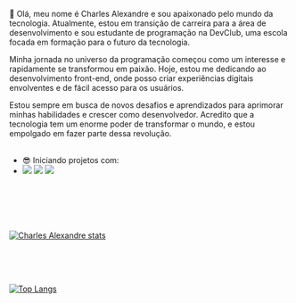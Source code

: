 👋 Olá, meu nome é Charles Alexandre e sou apaixonado pelo mundo da tecnologia. Atualmente, estou em transição de carreira para a área de desenvolvimento e sou estudante de programação na DevClub, uma escola focada em formação para o futuro da tecnologia.

Minha jornada no universo da programação começou como um interesse e rapidamente se transformou em paixão. Hoje, estou me dedicando ao desenvolvimento front-end, onde posso criar experiências digitais envolventes e de fácil acesso para os usuários.

Estou sempre em busca de novos desafios e aprendizados para aprimorar minhas habilidades e crescer como desenvolvedor. Acredito que a tecnologia tem um enorme poder de transformar o mundo, e estou empolgado em fazer parte dessa revolução.
 <br><br>
- 😎 Iniciando projetos com:
- <img src="https://img.shields.io/badge/HTML5-E34F26?style=for-the-badge&logo=html5&logoColor=white"/> <img src="https://img.shields.io/badge/CSS-239120?&style=for-the-badge&logo=css3&logoColor=white"/> <img src="https://img.shields.io/badge/JavaScript-F7DF1E?style=for-the-badge&logo=javascript&logoColor=black"/>
<br><br><br><br><br><br>




[![Charles Alexandre stats](https://github-readme-stats.vercel.app/api?username=Charles32-Dev)](https://github.com/anuraghazra/github-readme-stats)

<br><br><br>

[![Top Langs](https://github-readme-stats.vercel.app/api/top-langs/?username=Charles32-Dev)](https://github.com/anuraghazra/github-readme-stats)
